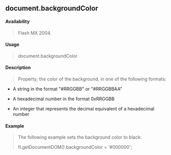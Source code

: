 ## document.backgroundColor

#### Availability

> Flash MX 2004.

#### Usage

> document.backgroundColor

#### Description

> Property; the color of the background, in one of the following formats:

-   A string in the format "\#RRGGBB" or "\#RRGGBBAA"

-   A hexadecimal number in the format 0xRRGGBB

-   An integer that represents the decimal equivalent of a hexadecimal number

#### Example

> The following example sets the background color to black:
>
> fl.getDocumentDOM().backgroundColor = '\#000000';
